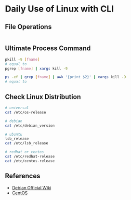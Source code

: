 # Daily Use of Linux with CLI

## File Operations

```bash
```

## Ultimate Process Command

```bash
pkill -9 [fname]
# equal to
pgrep [fname] | xargs kill -9

ps -ef | grep [fname] | awk '{print $2}' | xargs kill -9
# equal to
```


## Check Linux Distribution

```bash
# universal
cat /etc/os-release

# debian
cat /etc/debian_version

# ubuntu
lsb_release
cat /etc/lsb_release

# redhat or centos
cat /etc/redhat-release
cat /etc/centos-release
```


## References
- [Debian Official Wiki](https://wiki.debian.org)
- [CentOS](http://www.centos.org/docs/5/html/5.2/Deployment_Guide/)
